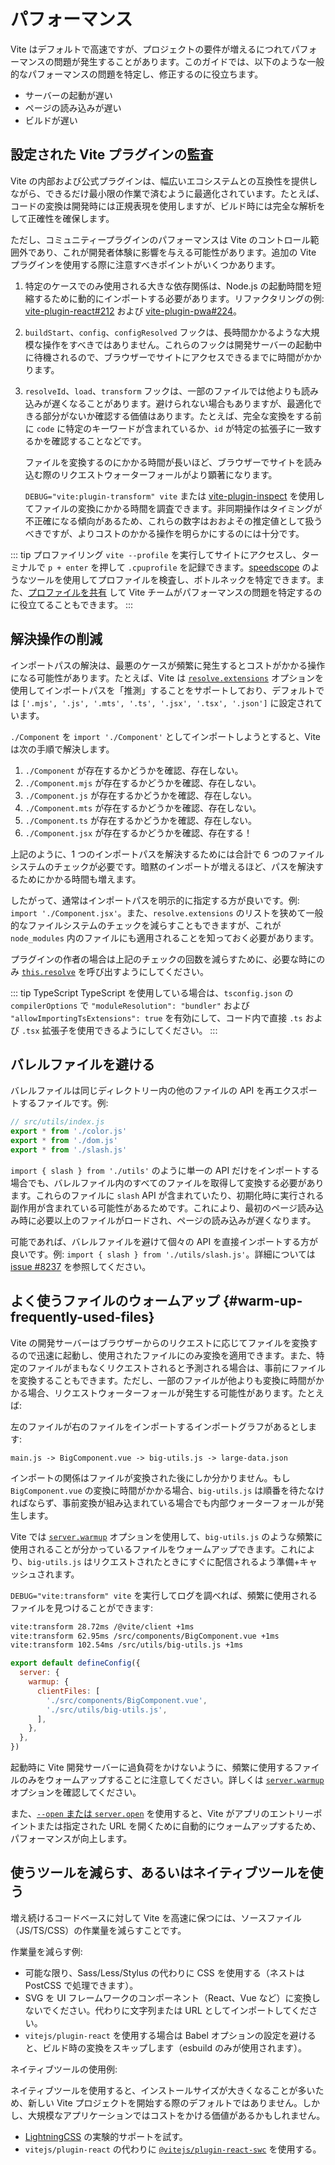 # パフォーマンス

Vite はデフォルトで高速ですが、プロジェクトの要件が増えるにつれてパフォーマンスの問題が発生することがあります。このガイドでは、以下のような一般的なパフォーマンスの問題を特定し、修正するのに役立ちます。

- サーバーの起動が遅い
- ページの読み込みが遅い
- ビルドが遅い

## 設定された Vite プラグインの監査

Vite の内部および公式プラグインは、幅広いエコシステムとの互換性を提供しながら、できるだけ最小限の作業で済むように最適化されています。たとえば、コードの変換は開発時には正規表現を使用しますが、ビルド時には完全な解析をして正確性を確保します。

ただし、コミュニティープラグインのパフォーマンスは Vite のコントロール範囲外であり、これが開発者体験に影響を与える可能性があります。追加の Vite プラグインを使用する際に注意すべきポイントがいくつかあります。

1. 特定のケースでのみ使用される大きな依存関係は、Node.js の起動時間を短縮するために動的にインポートする必要があります。リファクタリングの例: [vite-plugin-react#212](https://github.com/vitejs/vite-plugin-react/pull/212) および [vite-plugin-pwa#224](https://github.com/vite-pwa/vite-plugin-pwa/pull/244)。

2. `buildStart`、`config`、`configResolved` フックは、長時間かかるような大規模な操作をすべきではありません。これらのフックは開発サーバーの起動中に待機されるので、ブラウザーでサイトにアクセスできるまでに時間がかかります。

3. `resolveId`、`load`、`transform` フックは、一部のファイルでは他よりも読み込みが遅くなることがあります。避けられない場合もありますが、最適化できる部分がないか確認する価値はあります。たとえば、完全な変換をする前に `code` に特定のキーワードが含まれているか、`id` が特定の拡張子に一致するかを確認することなどです。

   ファイルを変換するのにかかる時間が長いほど、ブラウザーでサイトを読み込む際のリクエストウォーターフォールがより顕著になります。

   `DEBUG="vite:plugin-transform" vite` または [vite-plugin-inspect](https://github.com/antfu/vite-plugin-inspect) を使用してファイルの変換にかかる時間を調査できます。非同期操作はタイミングが不正確になる傾向があるため、これらの数字はおおよその推定値として扱うべきですが、よりコストのかかる操作を明らかにするのには十分です。

::: tip プロファイリング
`vite --profile` を実行してサイトにアクセスし、ターミナルで `p + enter` を押して `.cpuprofile` を記録できます。[speedscope](https://www.speedscope.app) のようなツールを使用してプロファイルを検査し、ボトルネックを特定できます。また、[プロファイルを共有](https://chat.vitejs.dev) して Vite チームがパフォーマンスの問題を特定するのに役立てることもできます。
:::

## 解決操作の削減

インポートパスの解決は、最悪のケースが頻繁に発生するとコストがかかる操作になる可能性があります。たとえば、Vite は [`resolve.extensions`](/config/shared-options.md#resolve-extensions) オプションを使用してインポートパスを「推測」することをサポートしており、デフォルトでは `['.mjs', '.js', '.mts', '.ts', '.jsx', '.tsx', '.json']` に設定されています。

`./Component` を `import './Component'` としてインポートしようとすると、Vite は次の手順で解決します。

1. `./Component` が存在するかどうかを確認、存在しない。
2. `./Component.mjs` が存在するかどうかを確認、存在しない。
3. `./Component.js` が存在するかどうかを確認、存在しない。
4. `./Component.mts` が存在するかどうかを確認、存在しない。
5. `./Component.ts` が存在するかどうかを確認、存在しない。
6. `./Component.jsx` が存在するかどうかを確認、存在する！

上記のように、1 つのインポートパスを解決するためには合計で 6 つのファイルシステムのチェックが必要です。暗黙のインポートが増えるほど、パスを解決するためにかかる時間も増えます。

したがって、通常はインポートパスを明示的に指定する方が良いです。例: `import './Component.jsx'`。また、`resolve.extensions` のリストを狭めて一般的なファイルシステムのチェックを減らすこともできますが、これが `node_modules` 内のファイルにも適用されることを知っておく必要があります。

プラグインの作者の場合は上記のチェックの回数を減らすために、必要な時にのみ [`this.resolve`](https://rollupjs.org/plugin-development/#this-resolve) を呼び出すようにしてください。

::: tip TypeScript
TypeScript を使用している場合は、`tsconfig.json` の `compilerOptions` で `"moduleResolution": "bundler"` および `"allowImportingTsExtensions": true` を有効にして、コード内で直接 `.ts` および `.tsx` 拡張子を使用できるようにしてください。
:::

## バレルファイルを避ける

バレルファイルは同じディレクトリー内の他のファイルの API を再エクスポートするファイルです。例:

```js
// src/utils/index.js
export * from './color.js'
export * from './dom.js'
export * from './slash.js'
```

`import { slash } from './utils'` のように単一の API だけをインポートする場合でも、バレルファイル内のすべてのファイルを取得して変換する必要があります。これらのファイルに `slash` API が含まれていたり、初期化時に実行される副作用が含まれている可能性があるためです。これにより、最初のページ読み込み時に必要以上のファイルがロードされ、ページの読み込みが遅くなります。

可能であれば、バレルファイルを避けて個々の API を直接インポートする方が良いです。例: `import { slash } from './utils/slash.js'`。詳細については [issue #8237](https://github.com/vitejs/vite/issues/8237) を参照してください。

## よく使うファイルのウォームアップ {#warm-up-frequently-used-files}

Vite の開発サーバーはブラウザーからのリクエストに応じてファイルを変換するので迅速に起動し、使用されたファイルにのみ変換を適用できます。また、特定のファイルがまもなくリクエストされると予測される場合は、事前にファイルを変換することもできます。ただし、一部のファイルが他よりも変換に時間がかかる場合、リクエストウォーターフォールが発生する可能性があります。たとえば:

左のファイルが右のファイルをインポートするインポートグラフがあるとします:

```
main.js -> BigComponent.vue -> big-utils.js -> large-data.json
```

インポートの関係はファイルが変換された後にしか分かりません。もし `BigComponent.vue` の変換に時間がかかる場合、`big-utils.js` は順番を待たなければならず、事前変換が組み込まれている場合でも内部ウォーターフォールが発生します。

Vite では [`server.warmup`](/config/server-options.md#server-warmup) オプションを使用して、`big-utils.js` のような頻繁に使用されることが分かっているファイルをウォームアップできます。これにより、`big-utils.js` はリクエストされたときにすぐに配信されるよう準備+キャッシュされます。

`DEBUG="vite:transform" vite` を実行してログを調べれば、頻繁に使用されるファイルを見つけることができます:

```bash
vite:transform 28.72ms /@vite/client +1ms
vite:transform 62.95ms /src/components/BigComponent.vue +1ms
vite:transform 102.54ms /src/utils/big-utils.js +1ms
```

```js
export default defineConfig({
  server: {
    warmup: {
      clientFiles: [
        './src/components/BigComponent.vue',
        './src/utils/big-utils.js',
      ],
    },
  },
})
```

起動時に Vite 開発サーバーに過負荷をかけないように、頻繁に使用するファイルのみをウォームアップすることに注意してください。詳しくは [`server.warmup`](/config/server-options.md#server-warmup) オプションを確認してください。

また、[`--open` または `server.open`](/config/server-options.html#server-open) を使用すると、Vite がアプリのエントリーポイントまたは指定された URL を開くために自動的にウォームアップするため、パフォーマンスが向上します。

## 使うツールを減らす、あるいはネイティブツールを使う

増え続けるコードベースに対して Vite を高速に保つには、ソースファイル（JS/TS/CSS）の作業量を減らすことです。

作業量を減らす例:

- 可能な限り、Sass/Less/Stylus の代わりに CSS を使用する（ネストは PostCSS で処理できます）。
- SVG を UI フレームワークのコンポーネント（React、Vue など）に変換しないでください。代わりに文字列または URL としてインポートしてください。
- `vitejs/plugin-react` を使用する場合は Babel オプションの設定を避けると、ビルド時の変換をスキップします（esbuild のみが使用されます）。

ネイティブツールの使用例:

ネイティブツールを使用すると、インストールサイズが大きくなることが多いため、新しい Vite プロジェクトを開始する際のデフォルトではありません。しかし、大規模なアプリケーションではコストをかける価値があるかもしれません。

- [LightningCSS](https://github.com/vitejs/vite/discussions/13835) の実験的サポートを試す。
- `vitejs/plugin-react` の代わりに [`@vitejs/plugin-react-swc`](https://github.com/vitejs/vite-plugin-react-swc) を使用する。
